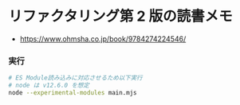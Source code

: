 # リファクタリング第 2 版の読書メモ

- https://www.ohmsha.co.jp/book/9784274224546/

### 実行

```bash
# ES Module読み込みに対応させるため以下実行
# node は v12.6.0 を想定
node --experimental-modules main.mjs
```
